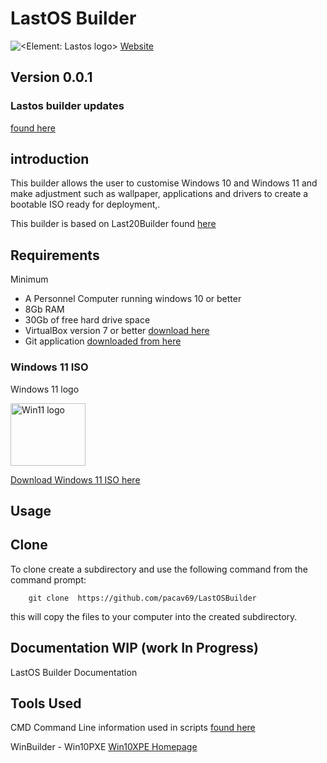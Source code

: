 # LastOS Builder

![<Element: Lastos logo>](<https://cldup.com/E21ACrr4ZJ.png?raw="true" width="100px"  height="100px">)
[Website ](http://www.lastos.org)

## Version 0.0.1

### Lastos builder updates

[found here](https://github.com/pacav69/lastosbuilder-updates)

 
## introduction

This builder allows the user to customise Windows 10 and Windows 11 and make
 adjustment such as wallpaper, applications and drivers to create a bootable ISO ready for deployment,\.

This builder is based on Last20Builder found [here](http://forum.lastos.org/index.php?threads/last20-ltsc-x64-2020-02.1866/)

## Requirements
Minimum

* A Personnel  Computer running windows 10 or better
* 8Gb RAM
* 30Gb of free hard drive space
* VirtualBox version 7 or better [download here](https://www.virtualbox.org/wiki/Downloads)
* Git application [downloaded from here](https://git-scm.com/downloads)

 ### Windows 11 ISO

Windows 11 logo

<img src="https://cldup.com/CNvdnmCQtv.png" alt="Win11 logo" style="height: 100px; width:120px;"/>

[Download Windows 11 ISO here](https://www.microsoft.com/en-au/software-download/windows11/)



## Usage


## Clone

To clone create a subdirectory and use the following command from the command prompt:

        git clone  https://github.com/pacav69/LastOSBuilder
 

this will copy the files to your computer into the created subdirectory.

## Documentation WIP (work In Progress)

LastOS Builder Documentation

## Tools Used

CMD Command Line information used in scripts [found here](https://ss64.com/nt/)


WinBuilder - Win10PXE [Win10XPE Homepage ](https://theoven.org/viewforum.php?f=14)



